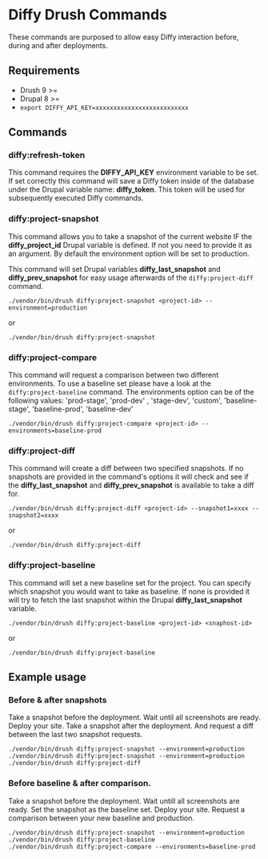 # Diffy Drush Commands

These commands are purposed to allow easy Diffy interaction before, during and
after deployments.

## Requirements
- Drush 9 >=
- Drupal 8 >=
- `export DIFFY_API_KEY=xxxxxxxxxxxxxxxxxxxxxxxxxx`

## Commands

### diffy:refresh-token

This command requires the **DIFFY_API_KEY** environment variable to be set. If
set correctly this command will save a Diffy token inside of the database under
the Drupal variable name: **diffy_token**. This token will be used for
subsequently executed Diffy commands.


### diffy:project-snapshot

This command allows you to take a snapshot of the current website IF the
**diffy_project_id** Drupal variable is defined. If not you need to provide it
as an argument. By default the environment option will be set to production.

This command will set Drupal variables **diffy_last_snapshot** and
**diffy_prev_snapshot** for easy usage afterwards of the `diffy:project-diff`
command.

`./vendor/bin/drush diffy:project-snapshot <project-id> --environment=production`

or

`./vendor/bin/drush diffy:project-snapshot`


### diffy:project-compare

This command will request a comparison between two different environments. To
use a baseline set please have a look at the `diffy:project-baseline` command.
The environments option can be of the following values: 'prod-stage', 'prod-dev'
, 'stage-dev', 'custom', 'baseline-stage', 'baseline-prod', 'baseline-dev'

`./vendor/bin/drush diffy:project-compare <project-id> --environments=baseline-prod`


### diffy:project-diff

This command will create a diff between two specified snapshots. If no snapshots
are provided in the command's options it will check and see if the
**diffy_last_snapshot** and **diffy_prev_snapshot** is available to take a diff
for.

`./vendor/bin/drush diffy:project-diff <project-id> --snapshot1=xxxx --snapshot2=xxxx`

or

`./vendor/bin/drush diffy:project-diff`


### diffy:project-baseline

This command will set a new baseline set for the project. You can specify which
snapshot you would want to take as baseline. If none is provided it will try to
fetch the last snapshot within the Drupal **diffy_last_snapshot** variable.

`./vendor/bin/drush diffy:project-baseline <project-id> <snaphost-id>`

or

`./vendor/bin/drush diffy:project-baseline`

## Example usage

### Before & after snapshots

Take a snapshot before the deployment. Wait until all screenshots are ready.
Deploy your site. Take a snapshot after the deployment. And request a diff
between the last two snapshot requests.

```
./vendor/bin/drush diffy:project-snapshot --environment=production
./vendor/bin/drush diffy:project-snapshot --environment=production
./vendor/bin/drush diffy:project-diff
```

### Before baseline & after comparison.

Take a snapshot before the deployment. Wait untill all screenshots are ready.
Set the snapshot as the baseline set. Deploy your site. Request a comparison
between your new baseline and production.
```
./vendor/bin/drush diffy:project-snapshot --environment=production
./vendor/bin/drush diffy:project-baseline
./vendor/bin/drush diffy:project-compare --environments=baseline-prod
```